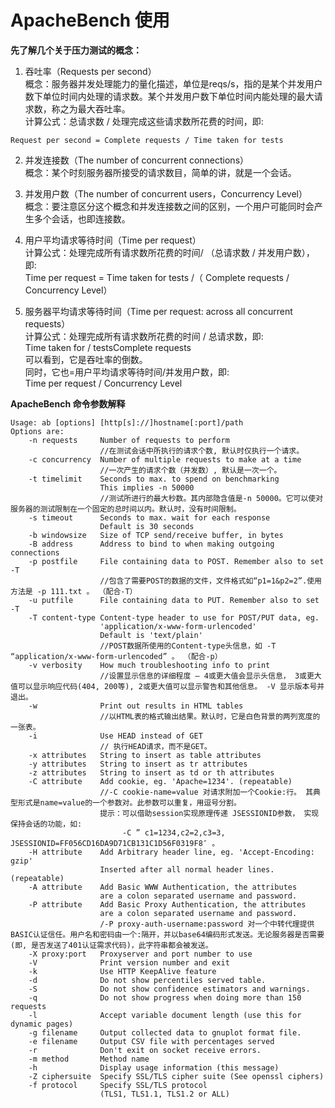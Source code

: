 # ApacheBench 使用


__先了解几个关于压力测试的概念：__  
1. 吞吐率（Requests per second）  
概念：服务器并发处理能力的量化描述，单位是reqs/s，指的是某个并发用户数下单位时间内处理的请求数。某个并发用户数下单位时间内能处理的最大请求数，称之为最大吞吐率。  
计算公式：总请求数 / 处理完成这些请求数所花费的时间，即:  
```
Request per second = Complete requests / Time taken for tests
```
2. 并发连接数（The number of concurrent connections）  
概念：某个时刻服务器所接受的请求数目，简单的讲，就是一个会话。  

3. 并发用户数（The number of concurrent users，Concurrency Level）  
概念：要注意区分这个概念和并发连接数之间的区别，一个用户可能同时会产生多个会话，也即连接数。  

4. 用户平均请求等待时间（Time per request）  
计算公式：处理完成所有请求数所花费的时间/ （总请求数 / 并发用户数），即:  
Time per request = Time taken for tests /（ Complete requests / Concurrency Level）  

5. 服务器平均请求等待时间（Time per request: across all concurrent requests）  
计算公式：处理完成所有请求数所花费的时间 / 总请求数，即:  
Time taken for / testsComplete requests  
可以看到，它是吞吐率的倒数。  
同时，它也=用户平均请求等待时间/并发用户数，即:  
Time per request / Concurrency Level  

__ApacheBench 命令参数解释__  
```
Usage: ab [options] [http[s]://]hostname[:port]/path
Options are:
    -n requests     Number of requests to perform
                    //在测试会话中所执行的请求个数, 默认时仅执行一个请求。
    -c concurrency  Number of multiple requests to make at a time
                    //一次产生的请求个数（并发数）, 默认是一次一个。
    -t timelimit    Seconds to max. to spend on benchmarking
                    This implies -n 50000
                    //测试所进行的最大秒数。其内部隐含值是-n 50000。它可以使对服务器的测试限制在一个固定的总时间以内。默认时，没有时间限制。
    -s timeout      Seconds to max. wait for each response
                    Default is 30 seconds
    -b windowsize   Size of TCP send/receive buffer, in bytes
    -B address      Address to bind to when making outgoing connections
    -p postfile     File containing data to POST. Remember also to set -T
                    //包含了需要POST的数据的文件，文件格式如“p1=1&p2=2”.使用方法是 -p 111.txt 。 （配合-T）
    -u putfile      File containing data to PUT. Remember also to set -T
    -T content-type Content-type header to use for POST/PUT data, eg.
                    'application/x-www-form-urlencoded'
                    Default is 'text/plain'
                    //POST数据所使用的Content-type头信息，如 -T “application/x-www-form-urlencoded” 。 （配合-p）
    -v verbosity    How much troubleshooting info to print
                    //设置显示信息的详细程度 – 4或更大值会显示头信息， 3或更大值可以显示响应代码(404, 200等), 2或更大值可以显示警告和其他信息。 -V 显示版本号并退出。
    -w              Print out results in HTML tables
                    //以HTML表的格式输出结果。默认时，它是白色背景的两列宽度的一张表。
    -i              Use HEAD instead of GET
                    // 执行HEAD请求，而不是GET。
    -x attributes   String to insert as table attributes
    -y attributes   String to insert as tr attributes
    -z attributes   String to insert as td or th attributes
    -C attribute    Add cookie, eg. 'Apache=1234'. (repeatable)
                    //-C cookie-name=value 对请求附加一个Cookie:行。 其典型形式是name=value的一个参数对。此参数可以重复，用逗号分割。
                    提示：可以借助session实现原理传递 JSESSIONID参数， 实现保持会话的功能，如:
                         -C ” c1=1234,c2=2,c3=3, JSESSIONID=FF056CD16DA9D71CB131C1D56F0319F8″ 。
    -H attribute    Add Arbitrary header line, eg. 'Accept-Encoding: gzip'
                    Inserted after all normal header lines. (repeatable)
    -A attribute    Add Basic WWW Authentication, the attributes
                    are a colon separated username and password.
    -P attribute    Add Basic Proxy Authentication, the attributes
                    are a colon separated username and password.
                    /-P proxy-auth-username:password 对一个中转代理提供BASIC认证信任。用户名和密码由一个:隔开，并以base64编码形式发送。无论服务器是否需要(即, 是否发送了401认证需求代码)，此字符串都会被发送。
    -X proxy:port   Proxyserver and port number to use
    -V              Print version number and exit
    -k              Use HTTP KeepAlive feature
    -d              Do not show percentiles served table.
    -S              Do not show confidence estimators and warnings.
    -q              Do not show progress when doing more than 150 requests
    -l              Accept variable document length (use this for dynamic pages)
    -g filename     Output collected data to gnuplot format file.
    -e filename     Output CSV file with percentages served
    -r              Don't exit on socket receive errors.
    -m method       Method name
    -h              Display usage information (this message)
    -Z ciphersuite  Specify SSL/TLS cipher suite (See openssl ciphers)
    -f protocol     Specify SSL/TLS protocol
                    (TLS1, TLS1.1, TLS1.2 or ALL)
```
